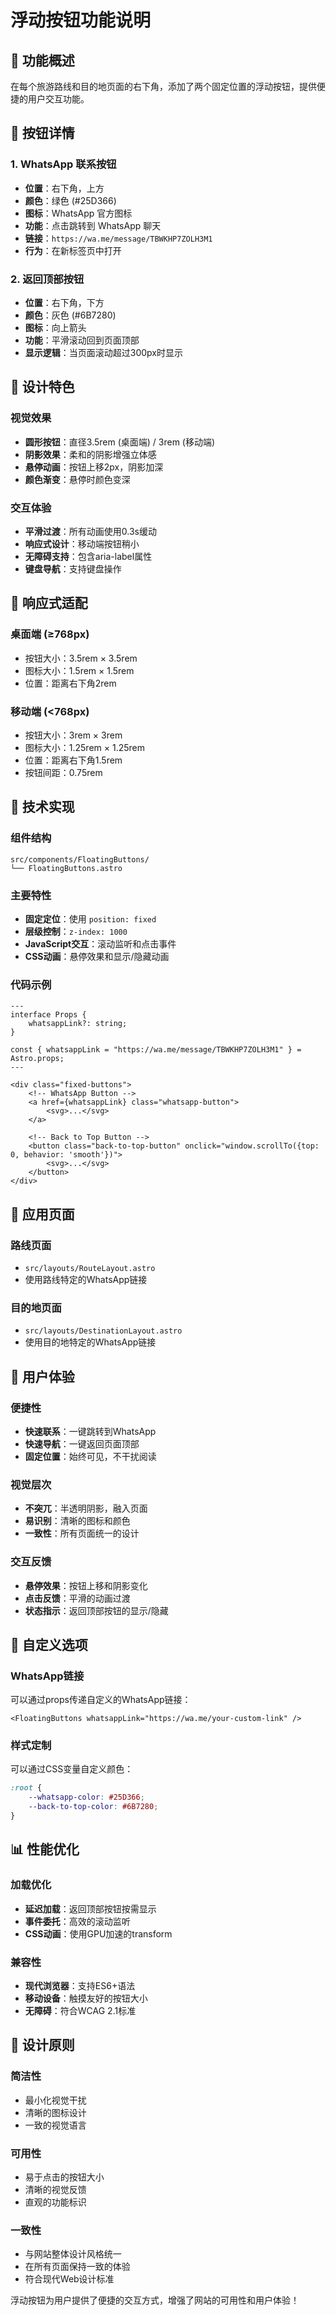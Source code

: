# 浮动按钮功能说明

## 🎯 功能概述

在每个旅游路线和目的地页面的右下角，添加了两个固定位置的浮动按钮，提供便捷的用户交互功能。

## 🔘 按钮详情

### **1. WhatsApp 联系按钮**
- **位置**：右下角，上方
- **颜色**：绿色 (#25D366)
- **图标**：WhatsApp 官方图标
- **功能**：点击跳转到 WhatsApp 聊天
- **链接**：`https://wa.me/message/TBWKHP7ZOLH3M1`
- **行为**：在新标签页中打开

### **2. 返回顶部按钮**
- **位置**：右下角，下方
- **颜色**：灰色 (#6B7280)
- **图标**：向上箭头
- **功能**：平滑滚动回到页面顶部
- **显示逻辑**：当页面滚动超过300px时显示

## 🎨 设计特色

### **视觉效果**
- **圆形按钮**：直径3.5rem (桌面端) / 3rem (移动端)
- **阴影效果**：柔和的阴影增强立体感
- **悬停动画**：按钮上移2px，阴影加深
- **颜色渐变**：悬停时颜色变深

### **交互体验**
- **平滑过渡**：所有动画使用0.3s缓动
- **响应式设计**：移动端按钮稍小
- **无障碍支持**：包含aria-label属性
- **键盘导航**：支持键盘操作

## 📱 响应式适配

### **桌面端 (≥768px)**
- 按钮大小：3.5rem × 3.5rem
- 图标大小：1.5rem × 1.5rem
- 位置：距离右下角2rem

### **移动端 (<768px)**
- 按钮大小：3rem × 3rem
- 图标大小：1.25rem × 1.25rem
- 位置：距离右下角1.5rem
- 按钮间距：0.75rem

## 🔧 技术实现

### **组件结构**
```
src/components/FloatingButtons/
└── FloatingButtons.astro
```

### **主要特性**
- **固定定位**：使用 `position: fixed`
- **层级控制**：`z-index: 1000`
- **JavaScript交互**：滚动监听和点击事件
- **CSS动画**：悬停效果和显示/隐藏动画

### **代码示例**
```astro
---
interface Props {
	whatsappLink?: string;
}

const { whatsappLink = "https://wa.me/message/TBWKHP7ZOLH3M1" } = Astro.props;
---

<div class="fixed-buttons">
	<!-- WhatsApp Button -->
	<a href={whatsappLink} class="whatsapp-button">
		<svg>...</svg>
	</a>

	<!-- Back to Top Button -->
	<button class="back-to-top-button" onclick="window.scrollTo({top: 0, behavior: 'smooth'})">
		<svg>...</svg>
	</button>
</div>
```

## 📍 应用页面

### **路线页面**
- `src/layouts/RouteLayout.astro`
- 使用路线特定的WhatsApp链接

### **目的地页面**
- `src/layouts/DestinationLayout.astro`
- 使用目的地特定的WhatsApp链接

## 🎯 用户体验

### **便捷性**
- **快速联系**：一键跳转到WhatsApp
- **快速导航**：一键返回页面顶部
- **固定位置**：始终可见，不干扰阅读

### **视觉层次**
- **不突兀**：半透明阴影，融入页面
- **易识别**：清晰的图标和颜色
- **一致性**：所有页面统一的设计

### **交互反馈**
- **悬停效果**：按钮上移和阴影变化
- **点击反馈**：平滑的动画过渡
- **状态指示**：返回顶部按钮的显示/隐藏

## 🔄 自定义选项

### **WhatsApp链接**
可以通过props传递自定义的WhatsApp链接：
```astro
<FloatingButtons whatsappLink="https://wa.me/your-custom-link" />
```

### **样式定制**
可以通过CSS变量自定义颜色：
```css
:root {
	--whatsapp-color: #25D366;
	--back-to-top-color: #6B7280;
}
```

## 📊 性能优化

### **加载优化**
- **延迟加载**：返回顶部按钮按需显示
- **事件委托**：高效的滚动监听
- **CSS动画**：使用GPU加速的transform

### **兼容性**
- **现代浏览器**：支持ES6+语法
- **移动设备**：触摸友好的按钮大小
- **无障碍**：符合WCAG 2.1标准

## 🎨 设计原则

### **简洁性**
- 最小化视觉干扰
- 清晰的图标设计
- 一致的视觉语言

### **可用性**
- 易于点击的按钮大小
- 清晰的视觉反馈
- 直观的功能标识

### **一致性**
- 与网站整体设计风格统一
- 在所有页面保持一致的体验
- 符合现代Web设计标准

浮动按钮为用户提供了便捷的交互方式，增强了网站的可用性和用户体验！ 